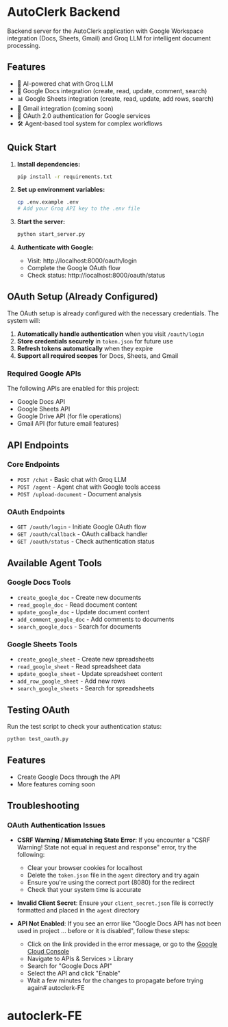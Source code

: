 # AutoClerk Backend

Backend server for the AutoClerk application with Google Workspace integration (Docs, Sheets, Gmail) and Groq LLM for intelligent document processing.

## Features

- 🤖 AI-powered chat with Groq LLM
- 📄 Google Docs integration (create, read, update, comment, search)
- 📊 Google Sheets integration (create, read, update, add rows, search)
- 📧 Gmail integration (coming soon)
- 🔐 OAuth 2.0 authentication for Google services
- 🛠️ Agent-based tool system for complex workflows

## Quick Start

1. **Install dependencies:**
   ```bash
   pip install -r requirements.txt
   ```

2. **Set up environment variables:**
   ```bash
   cp .env.example .env
   # Add your Groq API key to the .env file
   ```

3. **Start the server:**
   ```bash
   python start_server.py
   ```

4. **Authenticate with Google:**
   - Visit: http://localhost:8000/oauth/login
   - Complete the Google OAuth flow
   - Check status: http://localhost:8000/oauth/status

## OAuth Setup (Already Configured)

The OAuth setup is already configured with the necessary credentials. The system will:

1. **Automatically handle authentication** when you visit `/oauth/login`
2. **Store credentials securely** in `token.json` for future use
3. **Refresh tokens automatically** when they expire
4. **Support all required scopes** for Docs, Sheets, and Gmail

### Required Google APIs

The following APIs are enabled for this project:
- Google Docs API
- Google Sheets API
- Google Drive API (for file operations)
- Gmail API (for future email features)

## API Endpoints

### Core Endpoints
- `POST /chat` - Basic chat with Groq LLM
- `POST /agent` - Agent chat with Google tools access
- `POST /upload-document` - Document analysis

### OAuth Endpoints
- `GET /oauth/login` - Initiate Google OAuth flow
- `GET /oauth/callback` - OAuth callback handler
- `GET /oauth/status` - Check authentication status

## Available Agent Tools

### Google Docs Tools
- `create_google_doc` - Create new documents
- `read_google_doc` - Read document content
- `update_google_doc` - Update document content
- `add_comment_google_doc` - Add comments to documents
- `search_google_docs` - Search for documents

### Google Sheets Tools
- `create_google_sheet` - Create new spreadsheets
- `read_google_sheet` - Read spreadsheet data
- `update_google_sheet` - Update spreadsheet content
- `add_row_google_sheet` - Add new rows
- `search_google_sheets` - Search for spreadsheets

## Testing OAuth

Run the test script to check your authentication status:
```bash
python test_oauth.py
```

## Features

- Create Google Docs through the API
- More features coming soon

## Troubleshooting

### OAuth Authentication Issues

- **CSRF Warning / Mismatching State Error**: If you encounter a "CSRF Warning! State not equal in request and response" error, try the following:
  - Clear your browser cookies for localhost
  - Delete the `token.json` file in the `agent` directory and try again
  - Ensure you're using the correct port (8080) for the redirect
  - Check that your system time is accurate

- **Invalid Client Secret**: Ensure your `client_secret.json` file is correctly formatted and placed in the `agent` directory

- **API Not Enabled**: If you see an error like "Google Docs API has not been used in project ... before or it is disabled", follow these steps:
  - Click on the link provided in the error message, or go to the [Google Cloud Console](https://console.cloud.google.com/)
  - Navigate to APIs & Services > Library
  - Search for "Google Docs API"
  - Select the API and click "Enable"
  - Wait a few minutes for the changes to propagate before trying again# autoclerk-FE
# autoclerk-FE
